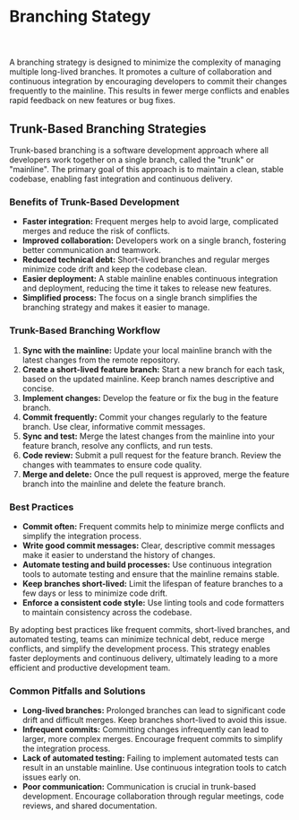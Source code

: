 # Branching Stategy

<html><header><link rel="stylesheet" href="https://andrewaltimit.github.io/Documentation/style.css"></header></html>

A branching strategy is designed to minimize the complexity of managing multiple long-lived branches. It promotes a culture of collaboration and continuous integration by encouraging developers to commit their changes frequently to the mainline. This results in fewer merge conflicts and enables rapid feedback on new features or bug fixes.

## Trunk-Based Branching Strategies
Trunk-based branching is a software development approach where all developers work together on a single branch, called the "trunk" or "mainline". The primary goal of this approach is to maintain a clean, stable codebase, enabling fast integration and continuous delivery. 

### Benefits of Trunk-Based Development

- **Faster integration:** Frequent merges help to avoid large, complicated merges and reduce the risk of conflicts.
- **Improved collaboration:** Developers work on a single branch, fostering better communication and teamwork.
- **Reduced technical debt:** Short-lived branches and regular merges minimize code drift and keep the codebase clean.
- **Easier deployment:** A stable mainline enables continuous integration and deployment, reducing the time it takes to release new features.
- **Simplified process:** The focus on a single branch simplifies the branching strategy and makes it easier to manage.

### Trunk-Based Branching Workflow

1. **Sync with the mainline:** Update your local mainline branch with the latest changes from the remote repository.
2. **Create a short-lived feature branch:** Start a new branch for each task, based on the updated mainline. Keep branch names descriptive and concise.
3. **Implement changes:** Develop the feature or fix the bug in the feature branch.
4. **Commit frequently:** Commit your changes regularly to the feature branch. Use clear, informative commit messages.
5. **Sync and test:** Merge the latest changes from the mainline into your feature branch, resolve any conflicts, and run tests.
6. **Code review:** Submit a pull request for the feature branch. Review the changes with teammates to ensure code quality.
7. **Merge and delete:** Once the pull request is approved, merge the feature branch into the mainline and delete the feature branch.

### Best Practices

- **Commit often:** Frequent commits help to minimize merge conflicts and simplify the integration process.
- **Write good commit messages:** Clear, descriptive commit messages make it easier to understand the history of changes.
- **Automate testing and build processes:** Use continuous integration tools to automate testing and ensure that the mainline remains stable.
- **Keep branches short-lived:** Limit the lifespan of feature branches to a few days or less to minimize code drift.
- **Enforce a consistent code style:** Use linting tools and code formatters to maintain consistency across the codebase.

By adopting best practices like frequent commits, short-lived branches, and automated testing, teams can minimize technical debt, reduce merge conflicts, and simplify the development process. This strategy enables faster deployments and continuous delivery, ultimately leading to a more efficient and productive development team.

### Common Pitfalls and Solutions

- **Long-lived branches:** Prolonged branches can lead to significant code drift and difficult merges. Keep branches short-lived to avoid this issue.
- **Infrequent commits:** Committing changes infrequently can lead to larger, more complex merges. Encourage frequent commits to simplify the integration process.
- **Lack of automated testing:** Failing to implement automated tests can result in an unstable mainline. Use continuous integration tools to catch issues early on.
- **Poor communication:** Communication is crucial in trunk-based development. Encourage collaboration through regular meetings, code reviews, and shared documentation.
